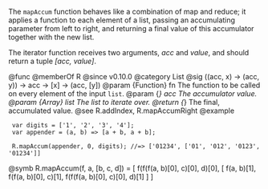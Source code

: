 The `mapAccum` function behaves like a combination of map and reduce; it
applies a function to each element of a list, passing an accumulating
parameter from left to right, and returning a final value of this
accumulator together with the new list.

The iterator function receives two arguments, *acc* and *value*, and should
return a tuple *[acc, value]*.

@func
@memberOf R
@since v0.10.0
@category List
@sig ((acc, x) -> (acc, y)) -> acc -> [x] -> (acc, [y])
@param {Function} fn The function to be called on every element of the input `list`.
@param {*} acc The accumulator value.
@param {Array} list The list to iterate over.
@return {*} The final, accumulated value.
@see R.addIndex, R.mapAccumRight
@example

     var digits = ['1', '2', '3', '4'];
     var appender = (a, b) => [a + b, a + b];

     R.mapAccum(appender, 0, digits); //=> ['01234', ['01', '012', '0123', '01234']]
@symb R.mapAccum(f, a, [b, c, d]) = [
  f(f(f(a, b)[0], c)[0], d)[0],
  [
    f(a, b)[1],
    f(f(a, b)[0], c)[1],
    f(f(f(a, b)[0], c)[0], d)[1]
  ]
]
